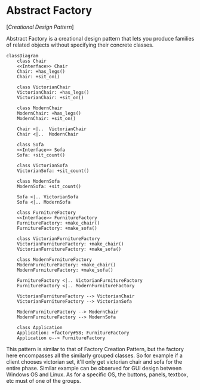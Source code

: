 # Abstract Factory

[*Creational Design Pattern*]

Abstract Factory is a creational design pattern that lets you
produce families of related objects without specifying
their concrete classes.

```mermaid
classDiagram
    class Chair
    <<Interface>> Chair
    Chair: +has_legs()
    Chair: +sit_on()

    class VictorianChair
    VictorianChair: +has_legs()
    VictorianChair: +sit_on()

    class ModernChair
    ModernChair: +has_legs()
    ModernChair: +sit_on()

    Chair <|..  VictorianChair
    Chair <|..  ModernChair

    class Sofa
    <<Interface>> Sofa
    Sofa: +sit_count()

    class VictorianSofa
    VictorianSofa: +sit_count()

    class ModernSofa
    ModernSofa: +sit_count()

    Sofa <|.. VictorianSofa
    Sofa <|.. ModernSofa

    class FurnitureFactory
    <<Interface>> FurnitureFactory
    FurnitureFactory: +make_chair()
    FurnitureFactory: +make_sofa()

    class VictorianFurnitureFactory
    VictorianFurnitureFactory: +make_chair()
    VictorianFurnitureFactory: +make_sofa()

    class ModernFurnitureFactory
    ModernFurnitureFactory: +make_chair()
    ModernFurnitureFactory: +make_sofa()

    FurnitureFactory <|.. VictorianFurnitureFactory
    FurnitureFactory <|.. ModernFurnitureFactory

    VictorianFurnitureFactory --> VictorianChair
    VictorianFurnitureFactory --> VictorianSofa

    ModernFurnitureFactory --> ModernChair
    ModernFurnitureFactory --> ModernSofa

    class Application
    Application: +factory#58; FurnitureFactory
    Application o--> FurnitureFactory
```

This pattern is similar to that of Factory Creation Pattern,
but the factory here encompasses all the similarly grouped classes.
So for example if a client chooses victorian set, it'll only get
victorian chair and sofa for the entire phase. Similar example can
be observed for GUI design between Windows OS and Linux. As for a
specific OS, the buttons, panels, textbox, etc must of one of the
groups.